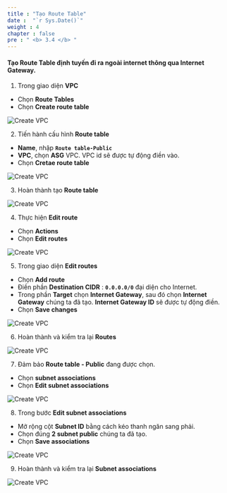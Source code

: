 ```yaml
---
title : "Tạo Route Table"
date :  "`r Sys.Date()`" 
weight : 4 
chapter : false
pre : " <b> 3.4 </b> "
---
```


#### Tạo Route Table định tuyến đi ra ngoài internet thông qua Internet Gateway.


1. Trong giao diện **VPC**

- Chọn **Route Tables**
- Chọn **Create route table**

![Create VPC](/images/3-Prerequiste/3.2-igwandroutetable/0007-igwandroutetable.png?featherlight=false&width=90pc)

2. Tiến hành cấu hình **Route table**

- **Name**, nhập **```Route table-Public```**
- **VPC**, chọn **ASG** VPC. VPC id sẽ được tự động điền vào.
- Chọn **Cretae route table**

![Create VPC](/images/3-Prerequiste/3.2-igwandroutetable/0008-igwandroutetable.png?featherlight=false&width=90pc)

3. Hoàn thành tạo **Route table**

![Create VPC](/images/3-Prerequiste/3.2-igwandroutetable/0009-igwandroutetable.png?featherlight=false&width=90pc)

4. Thực hiện **Edit route**

- Chọn **Actions**
- Chọn **Edit routes**

![Create VPC](/images/3-Prerequiste/3.2-igwandroutetable/00010-igwandroutetable.png?featherlight=false&width=90pc)

5. Trong giao diện **Edit routes**

- Chọn **Add route**
- Điền phần **Destination CIDR** : **```0.0.0.0/0```** đại diện cho Internet.
- Trong phần **Target**  chọn **Internet Gateway**, sau đó chọn **Internet Gateway** chúng ta đã tạo. **Internet Gateway ID** sẽ được tự động điền.
- Chọn **Save changes**

![Create VPC](/images/3-Prerequiste/3.2-igwandroutetable/00011-igwandroutetable.png?featherlight=false&width=90pc)

6. Hoàn thành và kiểm tra lại **Routes**

![Create VPC](/images/3-Prerequiste/3.2-igwandroutetable/00012-igwandroutetable.png?featherlight=false&width=90pc)

7. Đảm bảo **Route table - Public** đang được chọn.

- Chọn **subnet associations**
- Chọn **Edit subnet associations**

![Create VPC](/images/3-Prerequiste/3.2-igwandroutetable/00013-igwandroutetable.png?featherlight=false&width=90pc)

8. Trong bước **Edit subnet associations**

- Mở rộng cột **Subnet ID** bằng cách kéo thanh ngăn sang phải.
- Chọn đúng **2 subnet public** chúng ta đã tạo.
- Chọn **Save associations**

![Create VPC](/images/3-Prerequiste/3.2-igwandroutetable/00014-igwandroutetable.png?featherlight=false&width=90pc)

9. Hoàn thành và kiểm tra lại **Subnet associations**

![Create VPC](/images/3-Prerequiste/3.2-igwandroutetable/00015-igwandroutetable.png?featherlight=false&width=90pc)
